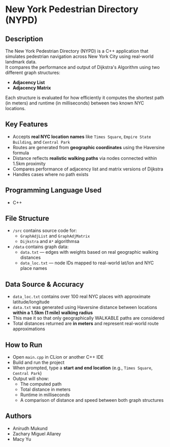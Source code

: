 # New York Pedestrian Directory (NYPD)

## Description
The New York Pedestrian Directory (NYPD) is a C++ application that simulates pedestrian navigation across New York City using real-world landmark data.  
It compares the performance and output of Dijkstra's Algorithm using two different graph structures:  
- **Adjacency List**  
- **Adjacency Matrix**  

Each structure is evaluated for how efficiently it computes the shortest path (in meters) and runtime (in milliseconds) between two known NYC locations.

## Key Features
- Accepts **real NYC location names** like `Times Square`, `Empire State Building`, and `Central Park`
- Routes are generated from **geographic coordinates** using the Haversine formula
- Distance reflects **realistic walking paths** via nodes connected within 1.5km proximity
- Compares performance of adjacency list and matrix versions of Dijkstra
- Handles cases where no path exists

## Programming Language Used
- C++

## File Structure
- `/src` contains source code for:
  - `GraphAdjList` and `GraphAdjMatrix`
  - `Dijkstra` and `A*` algorithmsa
- `/data` contains graph data:
  - `data.txt` — edges with weights based on real geographic walking distances
  - `data_loc.txt` — node IDs mapped to real-world lat/lon and NYC place names

## Data Source & Accuracy
- `data_loc.txt` contains over 100 real NYC places with approximate latitude/longitude
- `data.txt` was generated using Haversine distance between locations **within a 1.5km (1 mile) walking radius**
- This mae it so that only geographically WALKABLE paths are considered
- Total distances returned are **in meters** and represent real-world route approximations

## How to Run
- Open `main.cpp` in CLion or another C++ IDE
- Build and run the project
- When prompted, type a **start and end location** (e.g., `Times Square`, `Central Park`)
- Output will show:
  - The computed path
  - Total distance in meters
  - Runtime in milliseconds
  - A comparison of distance and speed between both graph structures

## Authors
- Anirudh Mukund  
- Zachary Miguel Allarey  
- Macy Yu
